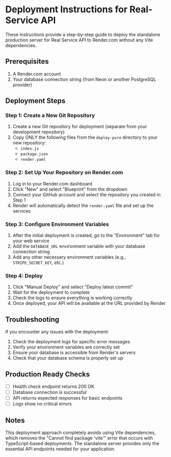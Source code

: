 # Deployment Instructions for Real-Service API

These instructions provide a step-by-step guide to deploy the standalone production server for Real Service API to Render.com without any Vite dependencies.

## Prerequisites

1. A Render.com account
2. Your database connection string (from Neon or another PostgreSQL provider)

## Deployment Steps

### Step 1: Create a New Git Repository

1. Create a new Git repository for deployment (separate from your development repository)
2. Copy ONLY the following files from the `deploy-pure` directory to your new repository:
   - `index.js`
   - `package.json`
   - `render.yaml`

### Step 2: Set Up Your Repository on Render.com

1. Log in to your Render.com dashboard
2. Click "New" and select "Blueprint" from the dropdown
3. Connect your GitHub account and select the repository you created in Step 1
4. Render will automatically detect the `render.yaml` file and set up the services

### Step 3: Configure Environment Variables

1. After the initial deployment is created, go to the "Environment" tab for your web service
2. Add the `DATABASE_URL` environment variable with your database connection string
3. Add any other necessary environment variables (e.g., `STRIPE_SECRET_KEY`, etc.)

### Step 4: Deploy

1. Click "Manual Deploy" and select "Deploy latest commit"
2. Wait for the deployment to complete
3. Check the logs to ensure everything is working correctly
4. Once deployed, your API will be available at the URL provided by Render

## Troubleshooting

If you encounter any issues with the deployment:

1. Check the deployment logs for specific error messages
2. Verify your environment variables are correctly set
3. Ensure your database is accessible from Render's servers
4. Check that your database schema is properly set up

## Production Ready Checks

- [ ] Health check endpoint returns 200 OK
- [ ] Database connection is successful
- [ ] API returns expected responses for basic endpoints
- [ ] Logs show no critical errors

## Notes

This deployment approach completely avoids using Vite dependencies, which removes the "Cannot find package 'vite'" error that occurs with TypeScript-based deployments. The standalone server provides only the essential API endpoints needed for your application.